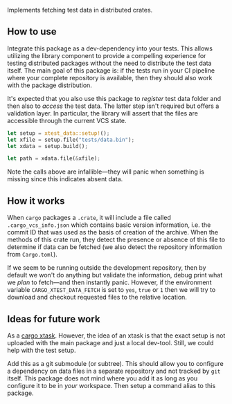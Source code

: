 Implements fetching test data in distributed crates.

## How to use

Integrate this package as a dev-dependency into your tests. This allows
utilizing the library component to provide a compelling experience for testing
distributed packages without the need to distribute the test data itself. The
main goal of this package is: if the tests run in your CI pipeline where your
complete repository is available, then they should also work with the package
distribution.

It's expected that you also use this package to _register_ test data folder and
then also to _access_ the test data. The latter step isn't required but offers a
validation layer. In particular, the library will assert that the files are
accessible through the current VCS state.

```rust
let setup = xtest_data::setup!();
let xfile = setup.file("tests/data.bin");
let xdata = setup.build();

let path = xdata.file(&xfile);
```

Note the calls above are infallible—they will panic when something is missing
since this indicates absent data.

## How it works

When `cargo` packages a `.crate`, it will include a file called
`.cargo_vcs_info.json` which contains basic version information, i.e. the
commit ID that was used as the basis of creation of the archive. When the
methods of this crate run, they detect the presence or absence of this file to
determine if data can be fetched (we also detect the repository information
from `Cargo.toml`).

If we seem to be running outside the development repository, then by default we
won't do anything but validate the information, debug print what we _plan_ to
fetch—and then instantly panic. However, if the environment variable
`CARGO_XTEST_DATA_FETCH` is set to `yes`, `true` or `1` then we will try
to download and checkout requested files to the relative location.

## Ideas for future work

As a [cargo xtask][cargo-xtask]. However, the idea of an xtask is that the
exact setup is not uploaded with the main package and just a local dev-tool.
Still, we could help with the test setup.

Add this as a git submodule (or subtree). This should allow you to configure a
dependency on data files in a separate repository and not tracked by `git`
itself. This package does not mind where you add it as long as you configure it
to be in _your_ workspace. Then setup a command alias to this package.

[cargo-xtask]: https://github.com/matklad/cargo-xtask
